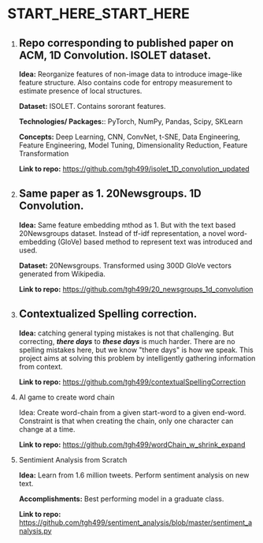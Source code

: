 # START_HERE_START_HERE

1. ## Repo corresponding to published paper on ACM, 1D Convolution. ISOLET dataset. 
    
    **Idea:** Reorganize features of non-image data to introduce image-like feature structure. Also contains code for entropy measurement to estimate presence of local structures.
    
    **Dataset:** ISOLET. Contains sororant features.

    **Technologies/ Packages:**: PyTorch, NumPy, Pandas, Scipy, SKLearn
    
    **Concepts:** Deep Learning, CNN, ConvNet, t-SNE, Data Engineering, Feature Engineering, Model Tuning, Dimensionality Reduction, Feature Transformation
    
    **Link to repo:** https://github.com/tgh499/isolet_1D_convolution_updated

2.  ## Same paper as 1. 20Newsgroups. 1D Convolution.

    **Idea:** Same feature embedding mthod as 1. But with the text based 20Newsgroups dataset. Instead of tf-idf representation, a novel word-embedding (GloVe) based method to represent text was introduced and used.

    **Dataset:** 20Newsgroups. Transformed using 300D GloVe vectors generated from Wikipedia.

    **Link to repo:** https://github.com/tgh499/20_newsgroups_1d_convolution

3. ## Contextualized Spelling correction. 

    **Idea:** catching general typing mistakes is not that challenging. But correcting, ***there days*** to ***these days*** is much harder. There are no spelling mistakes here, but we know "there days" is how we speak. This project aims at solving this problem by intelligently gathering information from context.

    **Link to repo:** https://github.com/tgh499/contextualSpellingCorrection

4. AI game to create word chain

    Idea: Create word-chain from a given start-word to a given end-word. Constraint is that when creating the chain, only one character can change at a time.

    **Link to repo:** https://github.com/tgh499/wordChain_w_shrink_expand

5. Sentimient Analysis from Scratch

    **Idea:** Learn from 1.6 million tweets. Perform sentiment analysis on new text.

    **Accomplishments:** Best performing model in a graduate class.

    **Link to repo:** https://github.com/tgh499/sentiment_analysis/blob/master/sentiment_analysis.py